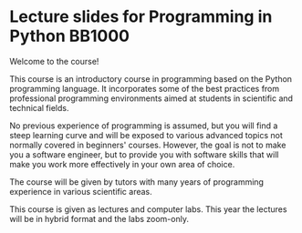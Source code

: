 # Lecture slides for Programming in Python BB1000

Welcome to the course!

This course is an introductory course in programming based on the Python
programming language.  It incorporates some of the best practices from
professional programming environments aimed at students in scientific and
technical fields.

No previous experience of programming is assumed, but you will find a steep
learning curve and will be exposed to various advanced topics not normally
covered in beginners' courses. However, the goal is not to make you a software
engineer, but to provide you with software skills that will make you work more
effectively in your own area of choice.

The course will be given by tutors with many years of programming experience in
various scientific areas.

This course is given as lectures and computer labs. This year the lectures will
be in hybrid format and the labs zoom-only.

```{tableofcontents}
```
